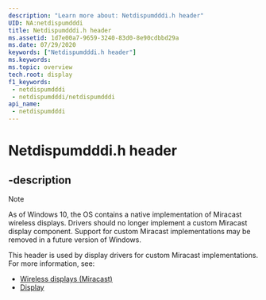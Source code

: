 ```yaml
---
description: "Learn more about: Netdispumdddi.h header"
UID: NA:netdispumdddi
title: Netdispumdddi.h header
ms.assetid: 1d7e00a7-9659-3240-83d0-8e90cdbbd29a
ms.date: 07/29/2020
keywords: ["Netdispumdddi.h header"]
ms.keywords: 
ms.topic: overview
tech.root: display
f1_keywords:
 - netdispumdddi
 - netdispumdddi/netdispumdddi
api_name:
 - netdispumdddi
---
```


# Netdispumdddi.h header


## -description

> [!NOTE]
> As of Windows 10, the OS contains a native implementation of Miracast wireless displays. Drivers should no longer implement a custom Miracast display component. Support for custom Miracast implementations may be removed in a future version of Windows.

This header is used by display drivers for custom Miracast implementations. For more information, see:

- [Wireless displays (Miracast)](/windows-hardware/drivers/display/wireless-displays--miracast-)
- [Display](../_display/index.md)

